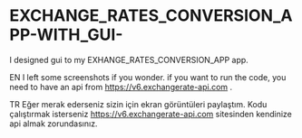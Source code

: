 # EXCHANGE_RATES_CONVERSION_APP-WITH_GUI-
I designed gui to my EXHANGE_RATES_CONVERSION_APP app.

EN
I left some screenshots if you wonder.
if you want to run the code, you need to have an api from https://v6.exchangerate-api.com .

TR
Eğer merak ederseniz sizin için ekran görüntüleri paylaştım.
Kodu çalıştırmak isterseniz https://v6.exchangerate-api.com sitesinden kendinize api almak zorundasınız.






